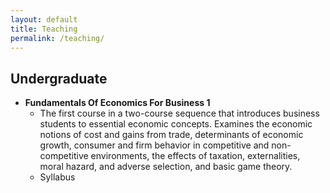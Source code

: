 ```yaml
---
layout: default
title: Teaching
permalink: /teaching/
---
```


<style>
    p {
        margin-bottom: 10px; /* Adjust the value to decrease spacing */
    }
</style>


Undergraduate
---
- **Fundamentals Of Economics For Business 1**
  * The first course in a two-course sequence that introduces business students to essential economic concepts. Examines the economic notions of cost and gains from trade, determinants of economic growth, consumer and firm behavior in competitive and non-competitive environments, the effects of taxation, externalities, moral hazard, and adverse selection, and basic game theory.
  * Syllabus

